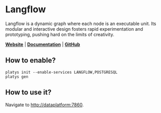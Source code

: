 # Langflow

Langflow is a dynamic graph where each node is an executable unit. Its modular and interactive design fosters rapid experimentation and prototyping, pushing hard on the limits of creativity. 

**[Website](https://www.langflow.org/)** | **[Documentation](https://docs.langflow.org/)** | **[GitHub](https://github.com/langflow-ai/langflow)**

## How to enable?

```
platys init --enable-services LANGFLOW,POSTGRESQL
platys gen
```

## How to use it?

Navigate to <http://dataplatform:7860>.
